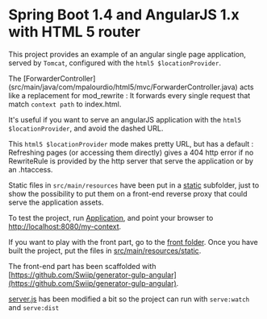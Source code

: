 Spring Boot 1.4 and AngularJS 1.x with HTML 5 router
===============================================

This project provides an example of an angular single page application, served by ``Tomcat``,
configured with the ``html5 $locationProvider``.

The [ForwarderController] (src/main/java/com/mpalourdio/html5/mvc/ForwarderController.java) acts like a replacement for mod_rewrite : It forwards every single request that match ``context path`` to index.html.

It's useful if you want to serve an angularJS application with the ``html5 $locationProvider``, and avoid the dashed URL.

This ``html5 $locationProvider`` mode makes pretty URL, but has a default : Refreshing pages (or accessing them directly) gives a 404
http error if no RewriteRule is provided by the http server that serve the application or by an .htaccess.

Static files in ``src/main/resources`` have been put in a [static](/src/main/resources/static/static) subfolder, just to show the possibility to
put them on a front-end reverse proxy that could serve the application assets.

To test the project, run [Application](src/main/java/com/mpalourdio/html5/Application.java), and point your browser to [http://localhost:8080/my-context](http://localhost:8080/my-context).

If you want to play with the front part, go to the [front folder](front). Once you have built the project, put the files in [src/main/resources/static](src/main/resources/static).

The front-end part has been scaffolded with [https://github.com/Swiip/generator-gulp-angular](https://github.com/Swiip/generator-gulp-angular).

[server.js](front/gulp/server.js) has been modified a bit so the project can run with ``serve:watch`` and ``serve:dist``
